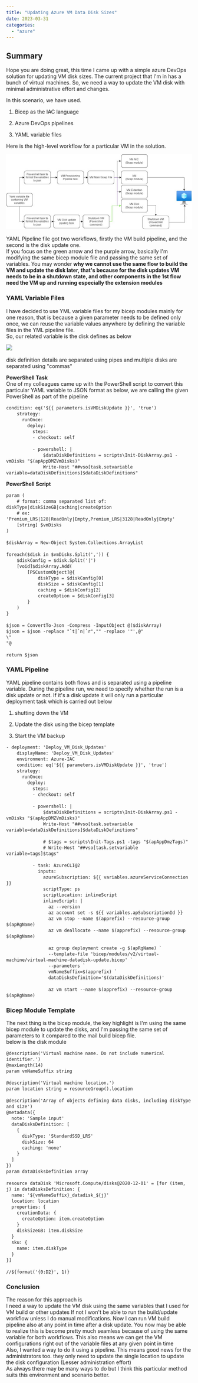 ```yaml
---
title: "Updating Azure VM Data Disk Sizes"
date: 2023-03-31
categories: 
  - "azure"
---
```


## Summary

Hope you are doing great, this time I came up with a simple azure DevOps solution for updating VM disk sizes. The current project that I'm in has a bunch of virtual machines. So, we need a way to update the VM disk with minimal administrative effort and changes. 

In this scenario, we have used.

1. Bicep as the IAC language

3. Azure DevOps pipelines

5. YAML variable files 

Here is the high-level workflow for a particular VM in the solution.

[![](images/Untitled%20Diagram.jpg)](https://www.blogger.com/blog/post/edit/3493680135498724763/6045070247294416741?hl=en#)

YAML Pipeline file got two workflows, firstly the VM build pipeline, and the second is the disk update one.  
If you focus on the green arrow and the purple arrow, basically I'm modifying the same bicep module file and passing the same set of variables. You may wonder **why we cannot use the same flow to build the VM and update the disk later, that's because for the disk updates VM needs to be in a shutdown state, and other components in the 1st flow need the VM up and running especially the extension modules**

### YAML Variable Files

I have decided to use YML variable files for my bicep modules mainly for one reason, that is because a given parameter needs to be defined only once, we can reuse the variable values anywhere by defining the variable files in the YML pipeline file.  
So, our related variable is the disk defines as below

![](images/AVvXsEi0xfT8nKjTgNrkQYtadqurm7bdCAPTx_p6mZnnE6OoqDoHB9t7LvMXTtIJY9OXagzxpJC3DeQXtee5C203cCH4E6Y1vNpYV7cRqf_KuGUJDVW_WB769I82I6VHKv09JwOj9Nj5HKllvuIoGcJu-3mV93zlkfoAulGHuASdxi43wE2DrFSEqdovu29Snw=w672-h48)

[](https://www.blogger.com/blog/post/edit/3493680135498724763/6045070247294416741?hl=en#)

disk definition details are separated using pipes and multiple disks are separated using "commas"

**PowerShell Task**  
One of my colleagues came up with the PowerShell script to convert this particular YAML variable to JSON format as below, we are calling the given PowerShell as part of the pipeline

```
condition: eq('${{ parameters.isVMDiskUpdate }}', 'true')
    strategy:
      runOnce:
        deploy:
          steps:
          - checkout: self

          - powershell: |
              $dataDiskDefinitions = scripts\Init-DiskArray.ps1 -vmDisks "$(apAppDMZVmDisks)"
              Write-Host "##vso[task.setvariable variable=dataDiskDefinitions]$dataDiskDefinitions"
```

**PowerShell Script**

```
param (
    # format: comma separated list of: diskType|diskSizeGB|caching|createOption
    # ex: 'Premium_LRS|128|ReadOnly|Empty,Premium_LRS|3128|ReadOnly|Empty'
    [string] $vmDisks   
)
    
$diskArray = New-Object System.Collections.ArrayList

foreach($disk in $vmDisks.Split(',')) {
    $diskConfig = $disk.Split('|')
    [void]$diskArray.Add(
        [PSCustomObject]@{
            diskType = $diskConfig[0]
            diskSize = $diskConfig[1]
            caching = $diskConfig[2]
            createOption = $diskConfig[3]
        }
    )
}

$json = ConvertTo-Json -Compress -InputObject @($diskArray)
$json = $json -replace "`t|`n|`r","" -replace '"',@"
\"
"@

return $json
```

### YAML Pipeline

YAML pipeline contains both flows and is separated using a pipeline variable. During the pipeline run, we need to specify whether the run is a disk update or not. If it's a disk update it will only run a particular deployment task which is carried out below

1. shutting down the VM

3. Update the disk using the bicep template

5. Start the VM backup

```
- deployment: 'Deploy_VM_Disk_Updates'
    displayName: 'Deploy_VM_Disk_Updates'
    environment: Azure-IAC
    condition: eq('${{ parameters.isVMDiskUpdate }}', 'true')
    strategy:
      runOnce:
        deploy:
          steps:
          - checkout: self

          - powershell: |
              $dataDiskDefinitions = scripts\Init-DiskArray.ps1 -vmDisks "$(apAppDMZVmDisks)"
              Write-Host "##vso[task.setvariable variable=dataDiskDefinitions]$dataDiskDefinitions"

              # $tags = scripts\Init-Tags.ps1 -tags "$(apAppDmzTags)"
              # Write-Host "##vso[task.setvariable variable=tags]$tags"
      
          - task: AzureCLI@2
            inputs:
              azureSubscription: ${{ variables.azureServiceConnection }}
              scriptType: ps
              scriptLocation: inlineScript
              inlineScript: |
                az --version
                az account set -s ${{ variables.apSubscriptionId }}
                az vm stop --name $(apprefix) --resource-group $(apRgName)
                az vm deallocate --name $(apprefix) --resource-group $(apRgName)

                az group deployment create -g $(apRgName) `
                --template-file 'bicep/modules/v2/virtual-machine/virtual-machine-datadisk-update.bicep' `
                --parameters `
                vmNameSuffix=$(apprefix) `
                dataDisksDefinition='$(dataDiskDefinitions)'

                az vm start --name $(apprefix) --resource-group $(apRgName)
```

### Bicep Module Template

The next thing is the bicep module, the key highlight is I'm using the same bicep module to update the disks, and I'm passing the same set of parameters to it compared to the mail build bicep file.  
below is the disk module

```
@description('Virtual machine name. Do not include numerical identifier.')
@maxLength(14)
param vmNameSuffix string

@description('Virtual machine location.')
param location string = resourceGroup().location

@description('Array of objects defining data disks, including diskType and size')
@metadata({
  note: 'Sample input'
  dataDisksDefinition: [
    {
      diskType: 'StandardSSD_LRS'
      diskSize: 64
      caching: 'none'
    } 
  ]
})
param dataDisksDefinition array

resource dataDisk 'Microsoft.Compute/disks@2020-12-01' = [for (item, j) in dataDisksDefinition: {
  name: '${vmNameSuffix}_datadisk_${j}'
  location: location
  properties: {
    creationData: {
      createOption: item.createOption
    }
    diskSizeGB: item.diskSize
  }
  sku: {
    name: item.diskType
  }
}]

//${format('{0:D2}', 1)}
```

### Conclusion

The reason for this approach is  
I need a way to update the VM disk using the same variables that I used for VM build or other updates If not I won't be able to run the build/update workflow unless I do manual modifications. Now I can run VM build pipeline also at any point in time after a disk update. You now may be able to realize this is become pretty much seamless because of using the same variable for both workflows. This also means we can get the VM configurations right out of the variable files at any given point in time  
Also, I wanted a way to do it using a pipeline. This means good news for the administrators too. they only need to update the single location to update the disk configuration (Lesser administration effort)  
As always there may be many ways to do but I think this particular method suits this environment and scenario better.
